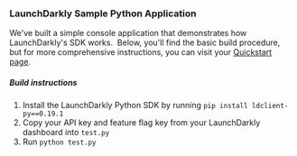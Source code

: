 ### LaunchDarkly Sample Python Application  ###
We've built a simple console application that demonstrates how LaunchDarkly's SDK works.  Below, you'll find the basic build procedure, but for more comprehensive instructions, you can visit your [Quickstart page](https://app.launchdarkly.com/quickstart#/).
##### Build instructions  #####
1. Install the LaunchDarkly Python SDK by running `pip install ldclient-py==0.19.1`
2. Copy your API key and feature flag key from your LaunchDarkly dashboard into `test.py` 
3. Run `python test.py`